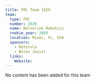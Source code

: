 ```yaml
---
title: FRC Team 1029
team:
  type: FRC
  number: 1029
  name: Wolverine Robotics
  rookie_year: 2003
  location: Miami, FL, USA
  sponsors:
    - Motorola
    - Belen Jesuit
  links:
    Website: 
---
```

No content has been added for this team